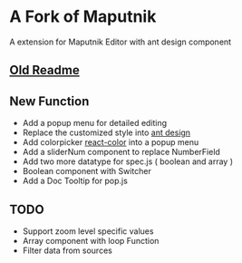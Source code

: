 # A Fork of Maputnik

A extension for Maputnik Editor with ant design component


## [Old Readme](README_old.md)

## New Function 

- Add a popup menu for detailed editing
- Replace the customized style into [ant design](https://ant.design/)
- Add colorpicker [react-color](https://github.com/casesandberg/react-color) into a popup menu
- Add a sliderNum component to replace NumberField
- Add two more datatype for spec.js ( boolean and array )
- Boolean component with Switcher
- Add a Doc Tooltip for pop.js 


## TODO

- Support zoom level specific values
- Array component with loop Function
- Filter data from sources